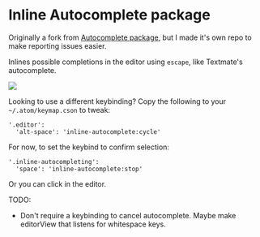 # Inline Autocomplete package
Originally a fork from [Autocomplete package](https://github.com/atom/autocomplete), but I made it's own repo to make reporting issues easier.

Inlines possible completions in the editor using `escape`, like Textmate's autocomplete.

![](http://imageshack.com/a/img203/3507/pmm.gif)

Looking to use a different keybinding? Copy the following to your
`~/.atom/keymap.cson` to tweak:
```
'.editor':
  'alt-space': 'inline-autocomplete:cycle'
```

For now, to set the keybind to confirm selection:
```
'.inline-autocompleting':
  'space': 'inline-autocomplete:stop'
```
Or you can click in the editor.

TODO:
 * Don't require a keybinding to cancel autocomplete. Maybe make editorView that listens for whitespace keys.
 
